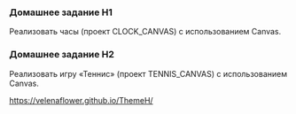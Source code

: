 ### Домашнее задание H1   
Реализовать часы (проект CLOCK_CANVAS) с использованием Canvas.   

### Домашнее задание H2   
Реализовать игру «Теннис» (проект TENNIS_CANVAS) с использованием Canvas.   

https://velenaflower.github.io/ThemeH/ 
